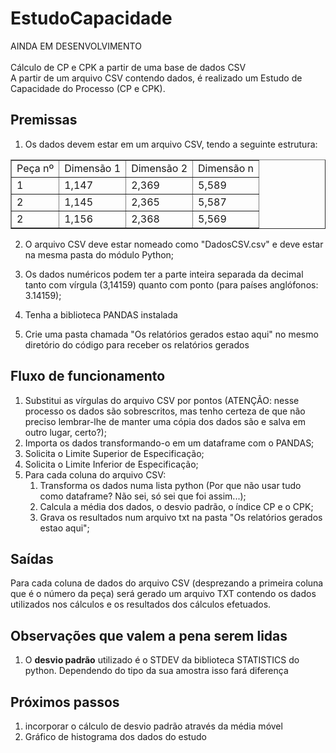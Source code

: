 # EstudoCapacidade
AINDA EM DESENVOLVIMENTO
<br><br>Cálculo de CP e CPK a partir de uma base de dados CSV
<br>A partir de um arquivo CSV contendo dados, é realizado um Estudo de Capacidade do Processo (CP e CPK).

## Premissas
1. Os dados devem estar em um arquivo CSV, tendo a seguinte estrutura:
<table border="1">
    <tr>
        <td>Peça nº</td>
        <td>Dimensão 1</td>
        <td>Dimensão 2</td>
        <td>Dimensão n</td>
    </tr>
    <tr>
        <td>1</td>
        <td>1,147</td>
        <td>2,369</td>
        <td>5,589</td>
    </tr>
    <tr>
        <td>2</td>
        <td>1,145</td>
        <td>2,365</td>
        <td>5,587</td>
    </tr>
    <tr>
        <td>2</td>
        <td>1,156</td>
        <td>2,368</td>
        <td>5,569</td>
    </tr>
</table>

2. O arquivo CSV deve estar nomeado como "DadosCSV.csv" e deve estar na mesma pasta do módulo Python;

3. Os dados numéricos podem ter a parte inteira separada da decimal tanto com vírgula (3,14159) quanto com ponto (para
países anglófonos: 3.14159);

4. Tenha a biblioteca PANDAS instalada

5. Crie uma pasta chamada "Os relatórios gerados estao aqui" no mesmo diretório do código para receber os relatórios
 gerados  
 

## Fluxo de funcionamento
1. Substitui as vírgulas do arquivo CSV por pontos (ATENÇÃO: nesse processo os dados são sobrescritos, mas tenho certeza
 de que não preciso lembrar-lhe de manter uma cópia dos dados são e salva em outro lugar, certo?);
2. Importa os dados transformando-o em um dataframe com o PANDAS;
3. Solicita o Limite Superior de Especificação;
4. Solicita o Limite Inferior de Especificação;
5. Para cada coluna do arquivo CSV:
   1. Transforma os dados numa lista python (Por que não usar tudo como dataframe? Não sei, só sei que foi assim...);
   2. Calcula a média dos dados, o desvio padrão, o índice CP e o CPK;
   3. Grava os resultados num arquivo txt na pasta "Os relatórios gerados estao aqui";


## Saídas
Para cada coluna de dados do arquivo CSV (desprezando a primeira coluna que é o número da peça) será gerado um arquivo
TXT contendo os dados utilizados nos cálculos e os resultados dos cálculos efetuados.


## Observações que valem a pena serem lidas
1. O <b>desvio padrão</b> utilizado é o STDEV da biblioteca STATISTICS do python. Dependendo do tipo da sua amostra isso
fará diferença


## Próximos passos
1. incorporar o cálculo de desvio padrão através da média móvel
2. Gráfico de histograma dos dados do estudo